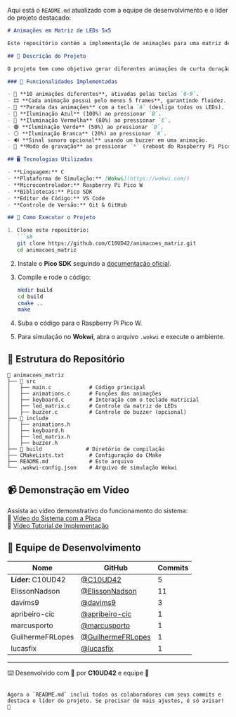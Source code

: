 Aqui está o `README.md` atualizado com a equipe de desenvolvimento e o líder do projeto destacado:  

```md
# Animações em Matriz de LEDs 5x5

Este repositório contém a implementação de animações para uma matriz de LEDs 5x5, utilizando o **Raspberry Pi Pico W** e um **teclado matricial 4x4**, desenvolvido no simulador **Wokwi**.

## 📌 Descrição do Projeto

O projeto tem como objetivo gerar diferentes animações de curta duração em uma matriz **WS2812** RGB controlada pelo **Raspberry Pi Pico W**. O sistema permite interações através de um **teclado matricial 4x4**, onde diferentes teclas acionam animações e configurações de iluminação.

### 🔧 Funcionalidades Implementadas

- 🎨 **10 animações diferentes**, ativadas pelas teclas `0-9`.
- 🎞️ **Cada animação possui pelo menos 5 frames**, garantindo fluidez.
- 🛑 **Parada das animações** com a tecla `A` (desliga todos os LEDs).
- 🔵 **Iluminação Azul** (100%) ao pressionar `B`.
- 🔴 **Iluminação Vermelha** (80%) ao pressionar `C`.
- 🟢 **Iluminação Verde** (50%) ao pressionar `D`.
- ⚪ **Iluminação Branca** (20%) ao pressionar `#`.
- 🔊 **Sinal sonoro opcional** usando um buzzer em uma animação.
- 🔄 **Modo de gravação** ao pressionar `*` (reboot do Raspberry Pi Pico W).

## 🖥️ Tecnologias Utilizadas

- **Linguagem:** C
- **Plataforma de Simulação:** [Wokwi](https://wokwi.com/)
- **Microcontrolador:** Raspberry Pi Pico W
- **Bibliotecas:** Pico SDK
- **Editor de Código:** VS Code
- **Controle de Versão:** Git & GitHub

## 🚀 Como Executar o Projeto

1. Clone este repositório:
   ```sh
   git clone https://github.com/C10UD42/animacoes_matriz.git
   cd animacoes_matriz
   ```

2. Instale o **Pico SDK** seguindo a [documentação oficial](https://github.com/raspberrypi/pico-sdk).

3. Compile e rode o código:
   ```sh
   mkdir build
   cd build
   cmake ..
   make
   ```

4. Suba o código para o Raspberry Pi Pico W.

5. Para simulação no **Wokwi**, abra o arquivo `.wokwi` e execute o ambiente.

## 📂 Estrutura do Repositório

```
📁 animacoes_matriz
├── 📂 src
│   ├── main.c            # Código principal
│   ├── animations.c      # Funções das animações
│   ├── keyboard.c        # Interação com o teclado matricial
│   ├── led_matrix.c      # Controle da matriz de LEDs
│   ├── buzzer.c          # Controle do buzzer (opcional)
├── 📂 include
│   ├── animations.h
│   ├── keyboard.h
│   ├── led_matrix.h
│   ├── buzzer.h
├── 📁 build              # Diretório de compilação
├── CMakeLists.txt        # Configuração do CMake
├── README.md             # Este arquivo
└── .wokwi-config.json    # Arquivo de simulação Wokwi
```

## 📹 Demonstração em Vídeo

Assista ao vídeo demonstrativo do funcionamento do sistema:  
🔗 [Vídeo do Sistema com a Placa](https://github.com/C10UD42/animacoes_matriz/video1.mp4)  
🔗 [Vídeo Tutorial de Implementação](https://github.com/C10UD42/animacoes_matriz/video2.mp4)

## 👥 Equipe de Desenvolvimento

| Nome | GitHub | Commits |
|------|--------|---------|
| **Líder:** C10UD42 | [@C10UD42](https://github.com/C10UD42) | 5 |
| ElissonNadson | [@ElissonNadson](https://github.com/ElissonNadson) | 11 |
| davims9 | [@davims9](https://github.com/davims9) | 3 |
| apribeiro-cic | [@apribeiro-cic](https://github.com/apribeiro-cic) | 1 |
| marcusporto | [@marcusporto](https://github.com/marcusporto) | 1 |
| GuilhermeFRLopes | [@GuilhermeFRLopes](https://github.com/GuilhermeFRLopes) | 1 |
| lucasfix | [@lucasfix](https://github.com/lucasfix) | 1 |

---

⌨️ Desenvolvido com 💙 por **C10UD42** e equipe 🚀
```

Agora o `README.md` inclui todos os colaboradores com seus commits e destaca o líder do projeto. Se precisar de mais ajustes, é só avisar! 🚀
